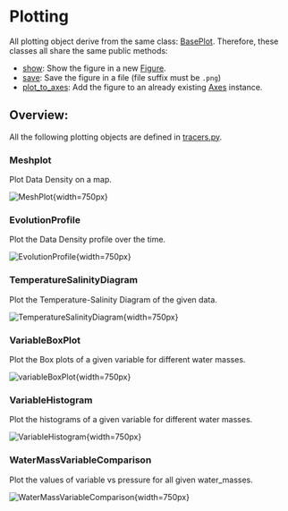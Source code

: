 # Plotting

All plotting object derive from the same class: [BasePlot]({{fix_url("../reference/base/#bgc_data_processing.base.BasePlot")}}). Therefore, these classes all share the same public methods:

- [show]({{fix_url("../reference/base/#bgc_data_processing.base.BasePlot.show")}}): Show the figure in a new [Figure](https://matplotlib.org/stable/api/figure_api.html#matplotlib.figure.Figure).
- [save]({{fix_url("../reference/base/#bgc_data_processing.base.BasePlot.save")}}): Save the figure in a file (file suffix must be `.png`)
- [plot_to_axes]({{fix_url("../reference/base/#bgc_data_processing.base.BasePlot.plot_to_axes")}}): Add the figure to an already existing [Axes](https://matplotlib.org/stable/api/_as_gen/matplotlib.axes.Axes.html#matplotlib.axes.Axes) instance.

## Overview:

All the following plotting objects are defined in [tracers.py]({{fix_url("../reference/tracers")}}).

### Meshplot

Plot Data Density on a map.

![MeshPlot]({{fix_url("assets/plots/mesh.png")}}){width=750px}

### EvolutionProfile

Plot the Data Density profile over the time.

![EvolutionProfile]({{fix_url("assets/plots/profile.png")}}){width=750px}

### TemperatureSalinityDiagram

Plot the Temperature-Salinity Diagram of the given data.

![TemperatureSalinityDiagram]({{fix_url("assets/plots/TS_diagram.png")}}){width=750px}

### VariableBoxPlot

Plot the Box plots of a given variable for different water masses.

![variableBoxPlot]({{fix_url("assets/plots/boxplot.png")}}){width=750px}

### VariableHistogram

Plot the histograms of a given variable for different water masses.

![VariableHistogram]({{fix_url("assets/plots/histogram.png")}}){width=750px}

### WaterMassVariableComparison

Plot the values of variable vs pressure for all given water_masses.

![WaterMassVariableComparison]({{fix_url("assets/plots/wm_comparison.png")}}){width=750px}
